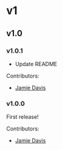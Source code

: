 # v1

## v1.0

### v1.0.1

- Update README

Contributors:
- [Jamie Davis](davisjam@vt.edu)

### v1.0.0

First release!

Contributors:
- [Jamie Davis](davisjam@vt.edu)

